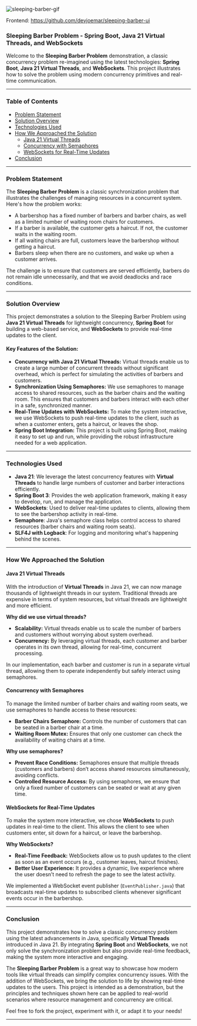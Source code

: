 
![sleeping-barber-gif](https://github.com/user-attachments/assets/46eb1269-925b-4205-8bdd-ffb1d32c3a06)

Frontend: https://github.com/devjoemar/sleeping-barber-ui

### **Sleeping Barber Problem - Spring Boot, Java 21 Virtual Threads, and WebSockets**

Welcome to the **Sleeping Barber Problem** demonstration, a classic concurrency problem re-imagined using the latest technologies: **Spring Boot**, **Java 21 Virtual Threads**, and **WebSockets**. This project illustrates how to solve the problem using modern concurrency primitives and real-time communication.

---

### **Table of Contents**
- [Problem Statement](#problem-statement)
- [Solution Overview](#solution-overview)
- [Technologies Used](#technologies-used)
- [How We Approached the Solution](#how-we-approached-the-solution)
  - [Java 21 Virtual Threads](#java-21-virtual-threads)
  - [Concurrency with Semaphores](#concurrency-with-semaphores)
  - [WebSockets for Real-Time Updates](#websockets-for-real-time-updates)
- [Conclusion](#conclusion)

---

### **Problem Statement**

The **Sleeping Barber Problem** is a classic synchronization problem that illustrates the challenges of managing resources in a concurrent system. Here's how the problem works:

- A barbershop has a fixed number of barbers and barber chairs, as well as a limited number of waiting room chairs for customers.
- If a barber is available, the customer gets a haircut. If not, the customer waits in the waiting room.
- If all waiting chairs are full, customers leave the barbershop without getting a haircut.
- Barbers sleep when there are no customers, and wake up when a customer arrives.

The challenge is to ensure that customers are served efficiently, barbers do not remain idle unnecessarily, and that we avoid deadlocks and race conditions.

---

### **Solution Overview**

This project demonstrates a solution to the Sleeping Barber Problem using **Java 21 Virtual Threads** for lightweight concurrency, **Spring Boot** for building a web-based service, and **WebSockets** to provide real-time updates to the client.

#### **Key Features of the Solution:**

- **Concurrency with Java 21 Virtual Threads:** Virtual threads enable us to create a large number of concurrent threads without significant overhead, which is perfect for simulating the activities of barbers and customers.
- **Synchronization Using Semaphores:** We use semaphores to manage access to shared resources, such as the barber chairs and the waiting room. This ensures that customers and barbers interact with each other in a safe, synchronized manner.
- **Real-Time Updates with WebSockets:** To make the system interactive, we use WebSockets to push real-time updates to the client, such as when a customer enters, gets a haircut, or leaves the shop.
- **Spring Boot Integration:** This project is built using Spring Boot, making it easy to set up and run, while providing the robust infrastructure needed for a web application.

---

### **Technologies Used**

- **Java 21**: We leverage the latest concurrency features with **Virtual Threads** to handle large numbers of customer and barber interactions efficiently.
- **Spring Boot 3**: Provides the web application framework, making it easy to develop, run, and manage the application.
- **WebSockets**: Used to deliver real-time updates to clients, allowing them to see the barbershop activity in real-time.
- **Semaphore**: Java's semaphore class helps control access to shared resources (barber chairs and waiting room seats).
- **SLF4J with Logback**: For logging and monitoring what's happening behind the scenes.

---



### **How We Approached the Solution**

#### **Java 21 Virtual Threads**

With the introduction of **Virtual Threads** in Java 21, we can now manage thousands of lightweight threads in our system. Traditional threads are expensive in terms of system resources, but virtual threads are lightweight and more efficient.

**Why did we use virtual threads?**
- **Scalability:** Virtual threads enable us to scale the number of barbers and customers without worrying about system overhead.
- **Concurrency:** By leveraging virtual threads, each customer and barber operates in its own thread, allowing for real-time, concurrent processing.

In our implementation, each barber and customer is run in a separate virtual thread, allowing them to operate independently but safely interact using semaphores.

#### **Concurrency with Semaphores**

To manage the limited number of barber chairs and waiting room seats, we use semaphores to handle access to these resources:

- **Barber Chairs Semaphore:** Controls the number of customers that can be seated in a barber chair at a time.
- **Waiting Room Mutex:** Ensures that only one customer can check the availability of waiting chairs at a time.

**Why use semaphores?**
- **Prevent Race Conditions:** Semaphores ensure that multiple threads (customers and barbers) don’t access shared resources simultaneously, avoiding conflicts.
- **Controlled Resource Access:** By using semaphores, we ensure that only a fixed number of customers can be seated or wait at any given time.

#### **WebSockets for Real-Time Updates**

To make the system more interactive, we chose **WebSockets** to push updates in real-time to the client. This allows the client to see when customers enter, sit down for a haircut, or leave the barbershop.

**Why WebSockets?**
- **Real-Time Feedback:** WebSockets allow us to push updates to the client as soon as an event occurs (e.g., customer leaves, haircut finishes).
- **Better User Experience:** It provides a dynamic, live experience where the user doesn’t need to refresh the page to see the latest activity.

We implemented a WebSocket event publisher (`EventPublisher.java`) that broadcasts real-time updates to subscribed clients whenever significant events occur in the barbershop.

---

### **Conclusion**

This project demonstrates how to solve a classic concurrency problem using the latest advancements in Java, specifically **Virtual Threads** introduced in Java 21. By integrating **Spring Boot** and **WebSockets**, we not only solve the synchronization problem but also provide real-time feedback, making the system more interactive and engaging.

The **Sleeping Barber Problem** is a great way to showcase how modern tools like virtual threads can simplify complex concurrency issues. With the addition of WebSockets, we bring the solution to life by showing real-time updates to the users. This project is intended as a demonstration, but the principles and techniques shown here can be applied to real-world scenarios where resource management and concurrency are critical.

Feel free to fork the project, experiment with it, or adapt it to your needs!

---

